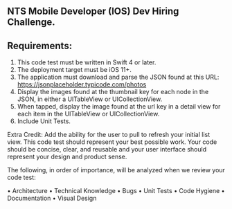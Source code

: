 NTS Mobile Developer (IOS) Dev Hiring Challenge. 
-----------------
Requirements:
-----------------
1. This code test must be written in Swift 4 or later.
2. The deployment target must be iOS 11+.
3. The application must download and parse the JSON found at this URL: https://jsonplaceholder.typicode.com/photos
4. Display the images found at the thumbnail key for each node in the JSON, in either a UITableView or UICollectionView.
5. When tapped, display the image found at the url key in a detail view for each item in the UITableView or UICollectionView.
6. Include Unit Tests.

Extra Credit: Add the ability for the user to pull to refresh your initial list view. This code test should represent your best possible work. Your code should be concise, clear, and reusable and your user interface should represent your design and product sense.

The following, in order of importance, will be analyzed when we review your code test:

• Architecture
• Technical Knowledge
• Bugs
• Unit Tests
• Code Hygiene
• Documentation
• Visual Design
